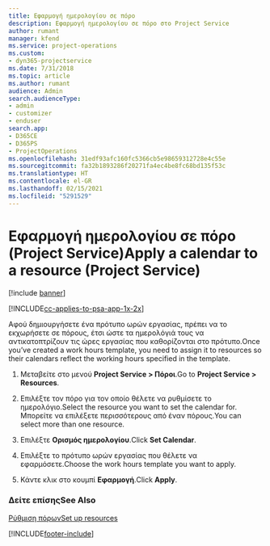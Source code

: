 ```yaml
---
title: Εφαρμογή ημερολογίου σε πόρο
description: Εφαρμογή ημερολογίου σε πόρο στο Project Service
author: rumant
manager: kfend
ms.service: project-operations
ms.custom:
- dyn365-projectservice
ms.date: 7/31/2018
ms.topic: article
ms.author: rumant
audience: Admin
search.audienceType:
- admin
- customizer
- enduser
search.app:
- D365CE
- D365PS
- ProjectOperations
ms.openlocfilehash: 31edf93afc160fc5366cb5e98659312728e4c55e
ms.sourcegitcommit: fa32b1893286f20271fa4ec4be8fc68bd135f53c
ms.translationtype: HT
ms.contentlocale: el-GR
ms.lasthandoff: 02/15/2021
ms.locfileid: "5291529"
---
```

# <a name="apply-a-calendar-to-a-resource-project-service"></a><span data-ttu-id="b46c1-103">Εφαρμογή ημερολογίου σε πόρο (Project Service)</span><span class="sxs-lookup"><span data-stu-id="b46c1-103">Apply a calendar to a resource (Project Service)</span></span>

[!include [banner](../includes/psa-now-project-operations.md)]

[!INCLUDE[cc-applies-to-psa-app-1x-2x](../includes/cc-applies-to-psa-app-1x-2x.md)]

<span data-ttu-id="b46c1-104">Αφού δημιουργήσετε ένα πρότυπο ωρών εργασίας, πρέπει να το εκχωρήσετε σε πόρους, έτσι ώστε τα ημερολόγιά τους να αντικατοπτρίζουν τις ώρες εργασίας που καθορίζονται στο πρότυπο.</span><span class="sxs-lookup"><span data-stu-id="b46c1-104">Once you’ve created a work hours template, you need to assign it to resources so their calendars reflect the working hours specified in the template.</span></span>  
  
1.  <span data-ttu-id="b46c1-105">Μεταβείτε στο μενού **Project Service > Πόροι**.</span><span class="sxs-lookup"><span data-stu-id="b46c1-105">Go to **Project Service > Resources**.</span></span>  
  
2.  <span data-ttu-id="b46c1-106">Επιλέξτε τον πόρο για τον οποίο θέλετε να ρυθμίσετε το ημερολόγιο.</span><span class="sxs-lookup"><span data-stu-id="b46c1-106">Select the resource you want to set the calendar for.</span></span> <span data-ttu-id="b46c1-107">Μπορείτε να επιλέξετε περισσότερους από έναν πόρους.</span><span class="sxs-lookup"><span data-stu-id="b46c1-107">You can select more than one resource.</span></span>  
  
3.  <span data-ttu-id="b46c1-108">Επιλέξτε **Ορισμός ημερολογίου**.</span><span class="sxs-lookup"><span data-stu-id="b46c1-108">Click **Set Calendar**.</span></span>  
  
4.  <span data-ttu-id="b46c1-109">Επιλέξτε το πρότυπο ωρών εργασίας που θέλετε να εφαρμόσετε.</span><span class="sxs-lookup"><span data-stu-id="b46c1-109">Choose the work hours template you want to apply.</span></span>  
  
5.  <span data-ttu-id="b46c1-110">Κάντε κλικ στο κουμπί **Εφαρμογή**.</span><span class="sxs-lookup"><span data-stu-id="b46c1-110">Click **Apply**.</span></span>  
  
### <a name="see-also"></a><span data-ttu-id="b46c1-111">Δείτε επίσης</span><span class="sxs-lookup"><span data-stu-id="b46c1-111">See Also</span></span>  
 [<span data-ttu-id="b46c1-112">Ρύθμιση πόρων</span><span class="sxs-lookup"><span data-stu-id="b46c1-112">Set up resources</span></span>](../psa/set-up-resources.md)


[!INCLUDE[footer-include](../includes/footer-banner.md)]